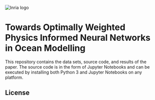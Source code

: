 ![Inria logo](https://avatars.githubusercontent.com/u/4306190?s=200&v=4)
# Towards Optimally Weighted Physics Informed Neural Networks in Ocean Modelling

This repository contains the data sets, source code, and results of the paper. The source code is in the form of Jupyter Notebooks and can be executed by installing both Python 3 and Jupyter Notebooks on any platform.

## License


